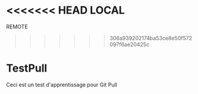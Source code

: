 <<<<<<< HEAD
LOCAL
=======
REMOTE
>>>>>>> 306a939202174ba53ce8e50f572097f6ae20425c

# TestPull

Ceci est un test d'apprentissage pour Git Pull
